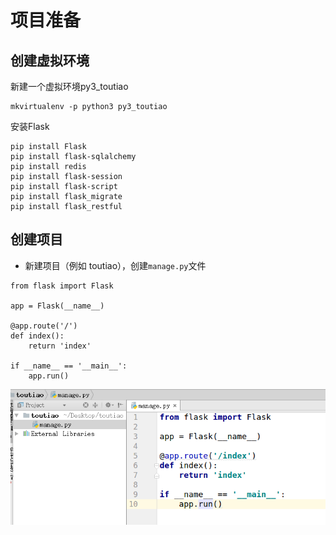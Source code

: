 # 项目准备

## 创建虚拟环境

新建一个虚拟环境py3\_toutiao

```
mkvirtualenv -p python3 py3_toutiao
```

安装Flask

```
pip install Flask
pip install flask-sqlalchemy
pip install redis
pip install flask-session
pip install flask-script
pip install flask_migrate
pip install flask_restful
```

## 创建项目

* 新建项目（例如 toutiao），创建`manage.py`文件

```
from flask import Flask

app = Flask(__name__)

@app.route('/')
def index():
    return 'index'

if __name__ == '__main__':
    app.run()
```

![](/assets/创建项目.png)


